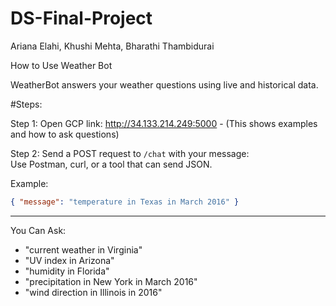# DS-Final-Project
Ariana Elahi, Khushi Mehta, Bharathi Thambidurai

How to Use Weather Bot

WeatherBot answers your weather questions using live and historical data.

#Steps:

Step 1:
Open GCP link: http://34.133.214.249:5000 - (This shows examples and how to ask questions)

Step 2: Send a POST request to `/chat` with your message:  
Use Postman, curl, or a tool that can send JSON.

Example:
```json
{ "message": "temperature in Texas in March 2016" }
```

---

You Can Ask:

- "current weather in Virginia"
- "UV index in Arizona"
- "humidity in Florida"
- "precipitation in New York in March 2016"
- "wind direction in Illinois in 2016"
